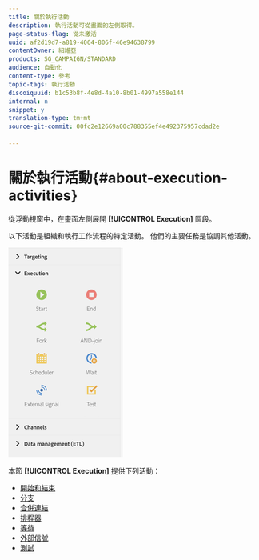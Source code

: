 ```yaml
---
title: 關於執行活動
description: 執行活動可從畫面的左側取得。
page-status-flag: 從未激活
uuid: af2d19d7-a819-4064-806f-46e94638799
contentOwner: 紹維亞
products: SG_CAMPAIGN/STANDARD
audience: 自動化
content-type: 參考
topic-tags: 執行活動
discoiquuid: b1c53b8f-4e8d-4a10-8b01-4997a558e144
internal: n
snippet: y
translation-type: tm+mt
source-git-commit: 00fc2e12669a00c788355ef4e492375957cdad2e

---
```



# 關於執行活動{#about-execution-activities}

從浮動視窗中，在畫面左側展開 **[!UICONTROL Execution]** 區段。

以下活動是組織和執行工作流程的特定活動。 他們的主要任務是協調其他活動。

![](assets/wkf_execution_activities.png)

本節 **[!UICONTROL Execution]** 提供下列活動：

* [開始和結束](../../automating/using/start-and-end.md)
* [分支](../../automating/using/fork.md)
* [合併連結](../../automating/using/and-join.md)
* [排程器](../../automating/using/scheduler.md)
* [等待](../../automating/using/wait.md)
* [外部信號](../../automating/using/external-signal.md)
* [測試](../../automating/using/test.md)

